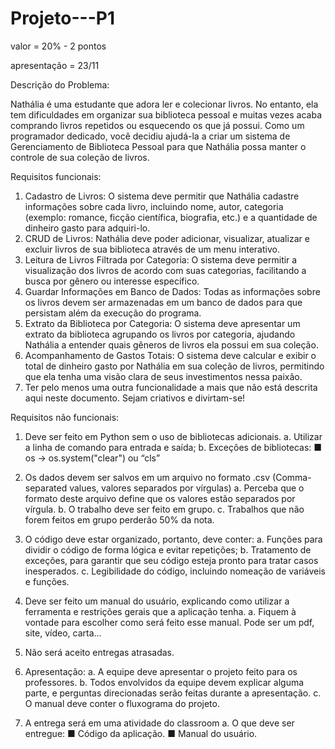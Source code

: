 # Projeto---P1

valor = 20% - 2 pontos

apresentação = 23/11

Descrição do Problema:

Nathália é uma estudante que adora ler e colecionar livros. No entanto, ela
tem dificuldades em organizar sua biblioteca pessoal e muitas vezes acaba
comprando livros repetidos ou esquecendo os que já possui. Como um programador
dedicado, você decidiu ajudá-la a criar um sistema de Gerenciamento de Biblioteca
Pessoal para que Nathália possa manter o controle de sua coleção de livros.

Requisitos funcionais:
1. Cadastro de Livros: O sistema deve permitir que Nathália cadastre informações
sobre cada livro, incluindo nome, autor, categoria (exemplo: romance, ficção
científica, biografia, etc.) e a quantidade de dinheiro gasto para adquiri-lo.
2. CRUD de Livros: Nathália deve poder adicionar, visualizar, atualizar e excluir
livros de sua biblioteca através de um menu interativo.
3. Leitura de Livros Filtrada por Categoria: O sistema deve permitir a visualização
dos livros de acordo com suas categorias, facilitando a busca por gênero ou
interesse específico.
4. Guardar Informações em Banco de Dados: Todas as informações sobre os livros
devem ser armazenadas em um banco de dados para que persistam além da
execução do programa.
5. Extrato da Biblioteca por Categoria: O sistema deve apresentar um extrato da
biblioteca agrupando os livros por categoria, ajudando Nathália a entender quais
gêneros de livros ela possui em sua coleção.
6. Acompanhamento de Gastos Totais: O sistema deve calcular e exibir o total de
dinheiro gasto por Nathália em sua coleção de livros, permitindo que ela tenha uma
visão clara de seus investimentos nessa paixão.
7. Ter pelo menos uma outra funcionalidade a mais que não está descrita aqui
neste documento. Sejam criativos e divirtam-se!


Requisitos não funcionais:
1. Deve ser feito em Python sem o uso de bibliotecas adicionais.
a. Utilizar a linha de comando para entrada e saída;
b. Exceções de bibliotecas:
■ os -> os.system("clear") ou “cls”

2. Os dados devem ser salvos em um arquivo no formato .csv
(Comma-separated values, valores separados por vírgulas)
a. Perceba que o formato deste arquivo define que os valores estão
separados por vírgula.
b. O trabalho deve ser feito em grupo.
c. Trabalhos que não forem feitos em grupo perderão 50% da nota.
3. O código deve estar organizado, portanto, deve conter:
a. Funções para dividir o código de forma lógica e evitar repetições;
b. Tratamento de exceções, para garantir que seu código esteja pronto
para tratar casos inesperados.
c. Legibilidade do código, incluindo nomeação de variáveis e funções.
4. Deve ser feito um manual do usuário, explicando como utilizar a ferramenta e
restrições gerais que a aplicação tenha.
a. Fiquem à vontade para escolher como será feito esse manual. Pode
ser um pdf, site, vídeo, carta...
5. Não será aceito entregas atrasadas.
6. Apresentação:
a. A equipe deve apresentar o projeto feito para os professores.
b. Todos envolvidos da equipe devem explicar alguma parte, e perguntas
direcionadas serão feitas durante a apresentação.
c. O manual deve conter o fluxograma do projeto.
7. A entrega será em uma atividade do classroom
a. O que deve ser entregue:
■ Código da aplicação.
■ Manual do usuário.
